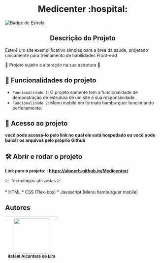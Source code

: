 <h1 align="center"> Medicenter :hospital: </h1>

![Badge de Estrela](https://img.shields.io/github/stars/Alonerh/Medicenter)

<h2 align="center"> Descrição do Projeto </h2>

<p> Este é um site exemplificativo simples para a área da saúde, projetado unicamente para treinamento de habilidades Front-end </p>

:construction: Projeto sujeito a alteração na sua estrutura :construction:

## :hammer: Funcionalidades do projeto

- `Funcionalidade 1`: O projeto somente tem a funcionalidade de demonstração de estrutura de um site e sua responsividade.
- `Funcionalidade 2`: Menu mobile em formato hamburguer funcionando perfeitamente.

## 📁 Acesso ao projeto

**você pode acessá-lo pelo link no qual ele está hospedado ou você pode baixar os arquivos pelo próprio Github**

## 🛠️ Abrir e rodar o projeto

**Link para o projeto: : https://alonerh.github.io/Medicenter/**

:chart: Tecnologias utilizadas :chart:

° HTML
° CSS (Flex-box)
° Javascript (Menu hamburguer mobile)

## Autores

| [<img src="https://avatars.githubusercontent.com/u/104282786?s=400&u=a9154a82e001fda1f98441b84f134f4da42e333a&v=4" width=115><br><sub>Rafael Alcantara de Lira</sub>](https://github.com/camilafernanda) |
| :---: |
